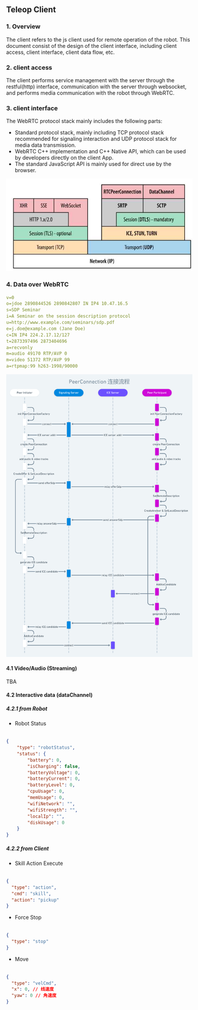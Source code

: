 ## Teleop Client

### 1. Overview

The client refers to the js client used for remote operation of the robot. 
This document consist of the design of the client interface, including client access, client interface, client data flow, etc.

### 2. client access

The client performs service management with the server through the restful(http) interface, communication with the server through websocket, and performs media communication with the robot through WebRTC.

### 3. client interface

The WebRTC protocol stack mainly includes the following parts:

- Standard protocol stack, mainly including TCP protocol stack recommended for signaling interaction and UDP protocol stack for media data transmission.
- WebRTC C++ implementation and C++ Native API, which can be used by developers directly on the client App.
- The standard JavaScript API is mainly used for direct use by the browser.

![img.png](../../images/webrtc.png)

### 4. Data over WebRTC

```yaml
v=0
o=jdoe 2890844526 2890842807 IN IP4 10.47.16.5
s=SDP Seminar
i=A Seminar on the session description protocol
u=http://www.example.com/seminars/sdp.pdf
e=j.doe@example.com (Jane Doe)
c=IN IP4 224.2.17.12/127
t=2873397496 2873404696
a=recvonly
m=audio 49170 RTP/AVP 0
m=video 51372 RTP/AVP 99
a=rtpmap:99 h263-1998/90000
```

![img.png](../../images/rtc-connection.png)

#### 4.1 Video/Audio (Streaming)

TBA

#### 4.2 Interactive data (dataChannel)

##### 4.2.1 from Robot

- Robot Status

```json

{
    "type": "robotStatus",
    "status": {
        "battery": 0,
        "isCharging": false,
        "batteryVoltage": 0,
        "batteryCurrent": 0,
        "batteryLevel": 0,
        "cpuUsage": 0,
        "memUsage": 0,
        "wifiNetwork": "",
        "wifiStrength": "",
        "localIp": "",
        "diskUsage": 0
    }
}
```

##### 4.2.2 from Client

- Skill Action Execute

```json

{
  "type": "action",
  "cmd": "skill",
  "action": "pickup"
}

```

- Force Stop

```json

{
  "type": "stop"
}

```

- Move

```json

{
  "type": "velCmd",
  "x": 0, // 线速度
  "yaw": 0 // 角速度
}
```
